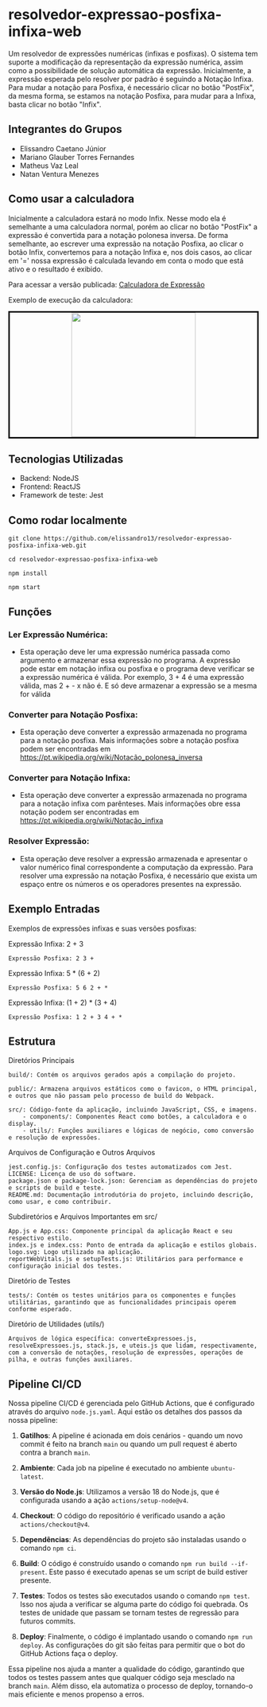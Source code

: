 # resolvedor-expressao-posfixa-infixa-web
Um resolvedor de expressões numéricas (infixas e posfixas). O sistema tem suporte a modificação da representação da expressão numérica, assim como a possibilidade de solução automática da expressão. Inicialmente, a expressão esperada pelo resolver por padrão é seguindo a Notação Infixa. Para mudar a notação para Posfixa, é necessário clicar no botão "PostFix", da mesma forma, se estamos na notação Posfixa, para mudar para a Infixa, basta clicar no botão "Infix".

## Integrantes do Grupos
* Elissandro Caetano Júnior
* Mariano Glauber Torres Fernandes
* Matheus Vaz Leal
* Natan Ventura Menezes

## Como usar a calculadora
Inicialmente a calculadora estará no modo Infix. Nesse modo ela é semelhante a uma calculadora normal, porém ao clicar no botão "PostFix" a expressão é convertida para a notação polonesa inversa. De forma semelhante, ao escrever uma expressão na notação Posfixa, ao clicar o botão Infix, convertemos para a notação Infixa e, nos dois casos, ao clicar em '=' nossa expressão é calculada levando em conta o modo que está ativo e o resultado é exibido.

Para acessar a versão publicada: [Calculadora de Expressão](https://elissandro13.github.io/resolvedor-expressao-posfixa-infixa-web/)

Exemplo de execução da calculadora:

<p style="text-align: center; border: 3px solid black;" align="center">
    <img src="https://github.com/elissandro13/resolvedor-expressao-posfixa-infixa-web/assets/54417372/f18653c7-97fd-49cf-96b5-b9f4fae51a1c" width="250" height="250"/>
</p>

## Tecnologias Utilizadas

- Backend: NodeJS
- Frontend: ReactJS
- Framework de teste: Jest

## Como rodar localmente

```
git clone https://github.com/elissandro13/resolvedor-expressao-posfixa-infixa-web.git

cd resolvedor-expressao-posfixa-infixa-web

npm install

npm start
```

## Funções
### Ler Expressão Numérica: 
* Esta operação deve ler uma expressão numérica passada como argumento e armazenar essa expressão no programa. A expressão pode estar em notação infixa ou posfixa e o programa deve verificar se a expressão numérica é válida. Por exemplo, 3 + 4 é uma expressão válida, mas 2 + - x não é. E só deve armazenar a expressão se a mesma for válida 
### Converter para Notação Posfixa: 
* Esta operação deve converter a expressão armazenada no programa para a notação posfixa. Mais informações sobre a notação posfixa podem ser encontradas em https://pt.wikipedia.org/wiki/Notacão_polonesa_inversa
### Converter para Notação Infixa: 
* Esta operação deve converter a expressão armazenada no programa para a notação infixa com parênteses. Mais informações obre essa notação podem ser encontradas em https://pt.wikipedia.org/wiki/Notação_infixa
### Resolver Expressão: 
* Esta operação deve resolver a expressão armazenada e apresentar o valor numérico final correspondente a computação da expressão. Para resolver uma expressão na notação Posfixa, é necessário que exista um espaço entre os números e os operadores presentes na expressão.


## Exemplo Entradas
Exemplos de expressões infixas e suas versões posfixas:

Expressão Infixa: 2 + 3

    Expressão Posfixa: 2 3 +

Expressão Infixa: 5 * (6 + 2)

    Expressão Posfixa: 5 6 2 + *

Expressão Infixa: (1 + 2) * (3 + 4)

    Expressão Posfixa: 1 2 + 3 4 + *

## Estrutura
Diretórios Principais

    build/: Contém os arquivos gerados após a compilação do projeto.

    public/: Armazena arquivos estáticos como o favicon, o HTML principal, e outros que não passam pelo processo de build do Webpack.

    src/: Código-fonte da aplicação, incluindo JavaScript, CSS, e imagens.
        - components/: Componentes React como botões, a calculadora e o display.
        - utils/: Funções auxiliares e lógicas de negócio, como conversão e resolução de expressões.

Arquivos de Configuração e Outros Arquivos

    jest.config.js: Configuração dos testes automatizados com Jest.
    LICENSE: Licença de uso do software.
    package.json e package-lock.json: Gerenciam as dependências do projeto e scripts de build e teste.
    README.md: Documentação introdutória do projeto, incluindo descrição, como usar, e como contribuir.

Subdiretórios e Arquivos Importantes em src/

    App.js e App.css: Componente principal da aplicação React e seu respectivo estilo.
    index.js e index.css: Ponto de entrada da aplicação e estilos globais.
    logo.svg: Logo utilizado na aplicação.
    reportWebVitals.js e setupTests.js: Utilitários para performance e configuração inicial dos testes.

Diretório de Testes

    tests/: Contém os testes unitários para os componentes e funções utilitárias, garantindo que as funcionalidades principais operem conforme esperado.

Diretório de Utilidades (utils/)

    Arquivos de lógica específica: converteExpressoes.js, resolveExpressoes.js, stack.js, e uteis.js que lidam, respectivamente, com a conversão de notações, resolução de expressões, operações de pilha, e outras funções auxiliares.

## Pipeline CI/CD

Nossa pipeline CI/CD é gerenciada pelo GitHub Actions, que é configurado através do arquivo `node.js.yaml`. Aqui estão os detalhes dos passos da nossa pipeline:

1. **Gatilhos**: A pipeline é acionada em dois cenários - quando um novo commit é feito na branch `main` ou quando um pull request é aberto contra a branch `main`.

2. **Ambiente**: Cada job na pipeline é executado no ambiente `ubuntu-latest`.

3. **Versão do Node.js**: Utilizamos a versão 18 do Node.js, que é configurada usando a ação `actions/setup-node@v4`.

4. **Checkout**: O código do repositório é verificado usando a ação `actions/checkout@v4`.

5. **Dependências**: As dependências do projeto são instaladas usando o comando `npm ci`.

6. **Build**: O código é construído usando o comando `npm run build --if-present`. Este passo é executado apenas se um script de build estiver presente.

7. **Testes**: Todos os testes são executados usando o comando `npm test`. Isso nos ajuda a verificar se alguma parte do código foi quebrada. Os testes de unidade que passam se tornam testes de regressão para futuros commits.

8. **Deploy**: Finalmente, o código é implantado usando o comando `npm run deploy`. As configurações do git são feitas para permitir que o bot do GitHub Actions faça o deploy.

Essa pipeline nos ajuda a manter a qualidade do código, garantindo que todos os testes passem antes que qualquer código seja mesclado na branch `main`. Além disso, ela automatiza o processo de deploy, tornando-o mais eficiente e menos propenso a erros.
